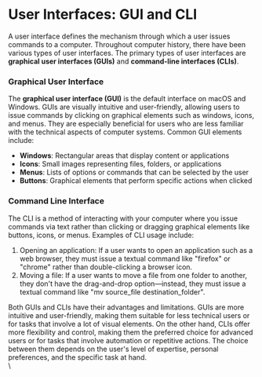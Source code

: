 # User Interfaces: GUI and CLI

A user interface defines the mechanism through which a user issues commands to a computer. Throughout computer history, there have been various types of user interfaces. The primary types of user interfaces are **graphical user interfaces (GUIs)** and **command-line interfaces (CLIs)**.

### Graphical User Interface

The **graphical user interface (GUI)** is the default interface on macOS and Windows. GUIs are visually intuitive and user-friendly, allowing users to issue commands by clicking on graphical elements such as windows, icons, and menus. They are especially beneficial for users who are less familiar with the technical aspects of computer systems. Common GUI elements include:

* **Windows**: Rectangular areas that display content or applications
* **Icons**: Small images representing files, folders, or applications
* **Menus**: Lists of options or commands that can be selected by the user
* **Buttons**: Graphical elements that perform specific actions when clicked

### Command Line Interface

The CLI is a method of interacting with your computer where you issue commands via text rather than clicking or dragging graphical elements like buttons, icons, or menus. Examples of CLI usage include:

1. Opening an application: If a user wants to open an application such as a web browser, they must issue a textual command like "firefox" or "chrome" rather than double-clicking a browser icon.
2. Moving a file: If a user wants to move a file from one folder to another, they don't have the drag-and-drop option—instead, they must issue a textual command like "mv source\_file destination\_folder".

Both GUIs and CLIs have their advantages and limitations. GUIs are more intuitive and user-friendly, making them suitable for less technical users or for tasks that involve a lot of visual elements. On the other hand, CLIs offer more flexibility and control, making them the preferred choice for advanced users or for tasks that involve automation or repetitive actions. The choice between them depends on the user's level of expertise, personal preferences, and the specific task at hand.\
\

